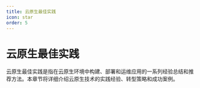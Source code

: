 ```yaml
---
title: 云原生最佳实践
icon: star
order: 5
---
```


# 云原生最佳实践

云原生最佳实践是指在云原生环境中构建、部署和运维应用的一系列经验总结和推荐方法。本章节将详细介绍云原生技术的实践经验、转型策略和成功案例。
